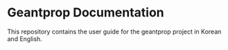 # Geantprop Documentation

This repository contains the user guide for the geantprop project in Korean and English.
